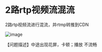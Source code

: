 # 2路rtp视频流混流

2路rtp视频流进行混流，并rtmp转推到CDN

![image](https://github.com/user-attachments/assets/d19ebdb1-dcce-466a-a2ad-fe1aea896858)

【问题描述】中途出现花屏，卡顿；播放 不流畅
